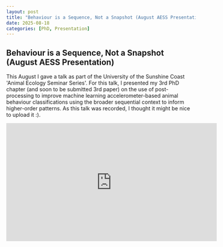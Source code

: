 ```yaml
---
layout: post
title: "Behaviour is a Sequence, Not a Snapshot (August AESS Presentation)"
date: 2025-08-18
categories: [PhD, Presentation]
---
```


## Behaviour is a Sequence, Not a Snapshot (August AESS Presentation)

This August I gave a talk as part of the University of the Sunshine Coast 'Animal Ecology Seminar Series'. For this talk, I presented my 3rd PhD chapter (and soon to be submitted 3rd paper) on the use of post-processing to improve machine learning accelerometer-based animal behaviour classifications using the broader sequential context to inform higher-order patterns. As this talk was recorded, I thought it might be nice to upload it :).

<div style="text-align: center;">
<iframe width="560" height="315" src="https://youtu.be/hJoAGsBhdO8" frameborder="0" allowfullscreen></iframe>
</div>
